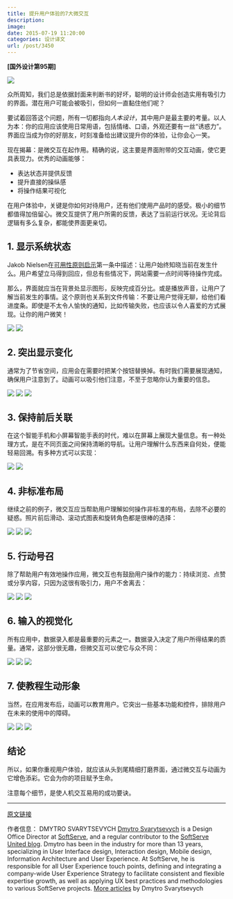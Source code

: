 ```yaml
---
title: 提升用户体验的7大微交互
description: 
image: 
date: 2015-07-19 11:20:00
categories: 设计译文
url: /post/3450
---
```


**[国外设计第95期]**

![](http://netdna.webdesignerdepot.com/uploads/2015/06/featured_mi.jpg)

众所周知，我们总是依据封面来判断书的好坏，聪明的设计师会创造实用有吸引力的界面。潜在用户可能会被吸引，但如何一直黏住他们呢？

要试着回答这个问题，所有一切都指向*人本设计*，其中用户是最主要的考量。以人为本：你的应用应该使用日常用语，包括情绪、口语，外观还要有一丝“诱惑力”。界面应当成为你的好朋友，时刻准备给出建议提升你的体验，让你会心一笑。

现在揭幕：是微交互在起作用。精确的说，这主要是界面附带的交互动画，使它更具表现力。优秀的动画能够：

* 表达状态并提供反馈
* 提升直接的操纵感
* 将操作结果可视化

在用户体验中，关键是你如何对待用户，还有他们使用产品时的感受。极小的细节都值得加倍留心。微交互提供了用户所需的反馈，表达了当前运行状况。无论背后逻辑有多么复杂，都能使界面更亲切。

## 1. 显示系统状态

Jakob Nielsen在[可用性原则启示](http://www.nngroup.com/articles/ten-usability-heuristics/)第一条中描述：让用户始终知晓当前在发生什么。用户希望立马得到回应，但总有些情况下，网站需要一点时间等待操作完成。

那么，界面就应当在背景处显示图形，反映完成百分比。或是播放声音，让用户了解当前发生的事情。这个原则也关系到文件传输：不要让用户觉得无聊，给他们看进度条。即使是不太令人愉快的通知，比如传输失败，也应该以令人喜爱的方式展现。让你的用户微笑！

[![](http://netdna.webdesignerdepot.com/uploads7/7-secrets-for-enhancing-ux-with-micro-interactions/001b.gif)](https://dribbble.com/shots/1429143-Upload)
[![](http://netdna.webdesignerdepot.com/uploads7/7-secrets-for-enhancing-ux-with-micro-interactions/001c.gif)](https://dribbble.com/shots/1853526-Download)

## 2. 突出显示变化

通常为了节省空间，应用会在需要时把某个按钮替换掉。有时我们需要展现通知，确保用户注意到了。动画可以吸引他们注意，不至于忽略你认为重要的信息。

[![](http://netdna.webdesignerdepot.com/uploads7/7-secrets-for-enhancing-ux-with-micro-interactions/002a.gif)](https://dribbble.com/shots/1506308-Music-Player-UI-animations-SVG-CSS3)
[![](http://netdna.webdesignerdepot.com/uploads7/7-secrets-for-enhancing-ux-with-micro-interactions/002b.gif)](https://dribbble.com/shots/1550340-Notifications)
[![](http://netdna.webdesignerdepot.com/uploads7/7-secrets-for-enhancing-ux-with-micro-interactions/002c.gif)](https://dribbble.com/shots/1999539-Circle-menu)

## 3. 保持前后关联

在这个智能手机和小屏幕智能手表的时代，难以在屏幕上展现大量信息。有一种处理方式，是在不同页面之间保持清晰的导航。让用户理解什么东西来自何处，便能轻易回溯。有多种方式可以实现：

[![](http://netdna.webdesignerdepot.com/uploads7/7-secrets-for-enhancing-ux-with-micro-interactions/003a.gif)](https://dribbble.com/shots/2088943-Deals)
[![](http://netdna.webdesignerdepot.com/uploads7/7-secrets-for-enhancing-ux-with-micro-interactions/003b.gif)](https://dribbble.com/shots/2106509-Nike-SNKRS-App)

## 4. 非标准布局

继续之前的例子，微交互应当帮助用户理解如何操作非标准的布局，去除不必要的疑惑。照片前后滑动、滚动式图表和旋转角色都是很棒的选择：

[![](http://netdna.webdesignerdepot.com/uploads7/7-secrets-for-enhancing-ux-with-micro-interactions/004a.gif)](https://dribbble.com/shots/1265487-First-shot-in-Chapps-Animation)
[![](http://netdna.webdesignerdepot.com/uploads7/7-secrets-for-enhancing-ux-with-micro-interactions/004b.gif)](https://dribbble.com/shots/1903238-Activity-tracking-app-dashboard-interaction)
[![](http://netdna.webdesignerdepot.com/uploads7/7-secrets-for-enhancing-ux-with-micro-interactions/004c.gif)](https://dribbble.com/shots/1519379-Pivot-Cartoon)

## 5. 行动号召

除了帮助用户有效地操作应用，微交互也有鼓励用户操作的能力：持续浏览、点赞或分享内容，只因为这很有吸引力，用户不舍离去：

[![](http://netdna.webdesignerdepot.com/uploads7/7-secrets-for-enhancing-ux-with-micro-interactions/005a.gif)](https://dribbble.com/shots/2007618-Helen-Miller)
[![](http://netdna.webdesignerdepot.com/uploads7/7-secrets-for-enhancing-ux-with-micro-interactions/005b.gif)](https://dribbble.com/shots/1961558-Twitter-share-button)
[![](http://netdna.webdesignerdepot.com/uploads7/7-secrets-for-enhancing-ux-with-micro-interactions/005c.gif)](https://dribbble.com/shots/1456699-Liking-Interaction-GIF)

## 6. 输入的视觉化

所有应用中，数据录入都是最重要的元素之一。数据录入决定了用户所得结果的质量。通常，这部分很无趣，但微交互可以使它与众不同：

[![](http://netdna.webdesignerdepot.com/uploads7/7-secrets-for-enhancing-ux-with-micro-interactions/006a.gif)](https://dribbble.com/shots/1341373-GIF-Pay-Charge)
[![](http://netdna.webdesignerdepot.com/uploads7/7-secrets-for-enhancing-ux-with-micro-interactions/006b.gif)](https://dribbble.com/shots/2098475-Calendar-date-range-picker)
[![](http://netdna.webdesignerdepot.com/uploads7/7-secrets-for-enhancing-ux-with-micro-interactions/006c.gif)](https://dribbble.com/shots/1408717-App-Animation)

## 7. 使教程生动形象

当然，在应用发布后，动画可以教育用户。它突出一些基本功能和控件，排除用户在未来的使用中的障碍。

[![](http://netdna.webdesignerdepot.com/uploads7/7-secrets-for-enhancing-ux-with-micro-interactions/007a.gif)](https://dribbble.com/shots/2094420-Tutorial-animation)
[![](http://netdna.webdesignerdepot.com/uploads7/7-secrets-for-enhancing-ux-with-micro-interactions/007b.gif)](https://dribbble.com/shots/1332390--GIF-Tour)
[![](http://netdna.webdesignerdepot.com/uploads7/7-secrets-for-enhancing-ux-with-micro-interactions/007c.gif)](https://dribbble.com/shots/1388926-App-Intro-Tutorial-GIF)

## 结论

所以，如果你重视用户体验，就应该从头到尾精细打磨界面，通过微交互与动画为它增色添彩。它会为你的项目赋予生命。

注意每个细节，是使人机交互易用的成功要诀。

---

[原文链接](http://www.webdesignerdepot.com/2015/07/7-secrets-for-enhancing-ux-with-micro-interactions/)

作者信息：
DMYTRO SVARYTSEVYCH
[Dmytro Svarytsevych](http://united.softserveinc.com/members/352/?utm_source=guest-blog&utm_medium=webdesignerdepot&utm_campaign=ss80) is a Design Office Director at [SoftServe](http://www.softserveinc.com/en-us/home/?utm_source=guest-blog&utm_medium=webdesignerdepot&utm_campaign=ss80), and a regular contributor to the [SoftServe United blog](http://united.softserveinc.com/home/?utm_source=guest-blog&utm_medium=webdesignerdepot&utm_campaign=ss80). Dmytro has been in the industry for more than 13 years, specializing in User Interface design, Interaction design, Mobile design, Information Architecture and User Experience. At SoftServe, he is responsible for all User Experience touch points, defining and integrating a company-wide User Experience Strategy to facilitate consistent and flexible expertise growth, as well as applying UX best practices and methodologies to various SoftServe projects. [More articles](http://www.webdesignerdepot.com/author/Dmytro-Svarytsevych) by Dmytro Svarytsevych